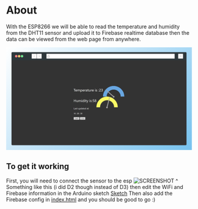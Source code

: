 # About
With the ESP8266 we will be able to read the temperature and humidity from the DHT11 sensor and upload it to Firebase realtime database then the data can be viewed from the web page from anywhere.

![SCREENSHOT](/HTML/IMG.png)

## To get it working

First, you will need to connect the sensor to the esp 
![SCREENSHOT](https://www.engineersgarage.com/wp-content/uploads/2/2/1/5/22159166/dht11-with-nodemcu_orig.png)
^ Something like this (i did D2 though instead of D3)
then edit the WiFi and Firebase information in the Arduino sketch [Sketch](/Sketch.ino)
Then also add the Firebase config in [index.html](/HTML/index.html)
and you should be good to go :)
